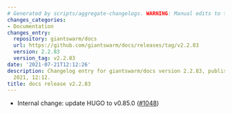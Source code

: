 ```yaml
---
# Generated by scripts/aggregate-changelogs. WARNING: Manual edits to this files will be overwritten.
changes_categories:
- Documentation
changes_entry:
  repository: giantswarm/docs
  url: https://github.com/giantswarm/docs/releases/tag/v2.2.83
  version: 2.2.83
  version_tag: v2.2.83
date: '2021-07-21T12:12:26'
description: Changelog entry for giantswarm/docs version 2.2.83, published on 21 July
  2021, 12:12.
title: docs release v2.2.83
---
```


- Internal change: update HUGO to v0.85.0 ([#1048](https://github.com/giantswarm/docs/pull/1048))
